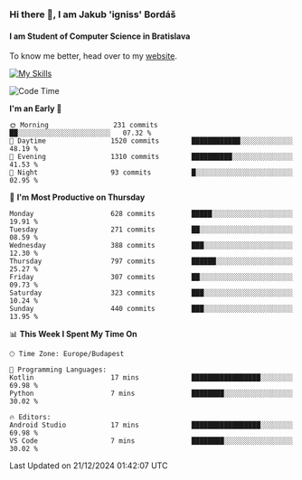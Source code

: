### Hi there 👋, I am Jakub 'igniss' Bordáš

#### I am Student of Computer Science in Bratislava
To know me better, head over to my [website](https://bordas.sk).

[![My Skills](https://skillicons.dev/icons?i=js,html,css,figma,svelte,java,kotlin,python,postgresql,typescript,nest,nodejs)](https://bordas.sk)


<!--START_SECTION:waka-->
![Code Time](http://img.shields.io/badge/Code%20Time-1%2C612%20hrs%2033%20mins-blue)

**I'm an Early 🐤** 

```text
🌞 Morning                231 commits         ██░░░░░░░░░░░░░░░░░░░░░░░   07.32 % 
🌆 Daytime                1520 commits        ████████████░░░░░░░░░░░░░   48.19 % 
🌃 Evening                1310 commits        ██████████░░░░░░░░░░░░░░░   41.53 % 
🌙 Night                  93 commits          █░░░░░░░░░░░░░░░░░░░░░░░░   02.95 % 
```
📅 **I'm Most Productive on Thursday** 

```text
Monday                   628 commits         █████░░░░░░░░░░░░░░░░░░░░   19.91 % 
Tuesday                  271 commits         ██░░░░░░░░░░░░░░░░░░░░░░░   08.59 % 
Wednesday                388 commits         ███░░░░░░░░░░░░░░░░░░░░░░   12.30 % 
Thursday                 797 commits         ██████░░░░░░░░░░░░░░░░░░░   25.27 % 
Friday                   307 commits         ██░░░░░░░░░░░░░░░░░░░░░░░   09.73 % 
Saturday                 323 commits         ███░░░░░░░░░░░░░░░░░░░░░░   10.24 % 
Sunday                   440 commits         ███░░░░░░░░░░░░░░░░░░░░░░   13.95 % 
```


📊 **This Week I Spent My Time On** 

```text
🕑︎ Time Zone: Europe/Budapest

💬 Programming Languages: 
Kotlin                   17 mins             █████████████████░░░░░░░░   69.98 % 
Python                   7 mins              ████████░░░░░░░░░░░░░░░░░   30.02 % 

🔥 Editors: 
Android Studio           17 mins             █████████████████░░░░░░░░   69.98 % 
VS Code                  7 mins              ████████░░░░░░░░░░░░░░░░░   30.02 % 
```


 Last Updated on 21/12/2024 01:42:07 UTC
<!--END_SECTION:waka-->

